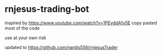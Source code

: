 # rnjesus-trading-bot

inspired by https://www.youtube.com/watch?v=1PEyddA1y5E copy pasted most of the code

use at your own risk

updated to https://github.com/nardis556/rnjesusTrader
